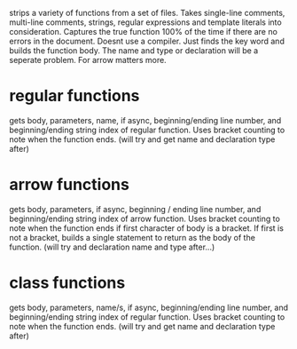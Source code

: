 strips a variety of functions from a set of files. Takes single-line comments, multi-line comments, strings, regular expressions and template literals into consideration. Captures the true function 100% of the time if there are no errors in the document. Doesnt use a compiler. Just finds the key word and builds the function body. The name and type or declaration will be a seperate problem. For arrow matters more.

# regular functions

gets body, parameters, name, if async, beginning/ending line number, and beginning/ending string index of regular function. Uses bracket counting to note when the function ends. (will try and get name and declaration type after)

# arrow functions

gets body, parameters, if async, beginning / ending line number, and beginning/ending string index of arrow function. Uses bracket counting to note when the function ends if first character of body is a bracket. If first is not a bracket, builds a single statement to return as the body of the function. (will try and declaration name and type after...)

# class functions

gets body, parameters, name/s, if async, beginning/ending line number, and beginning/ending string index of regular function. Uses bracket counting to note when the function ends. (will try and get name and declaration type after)
